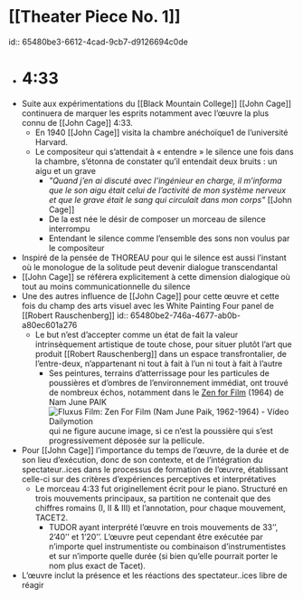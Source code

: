 # [[Theater Piece No. 1]]
id:: 65480be3-6612-4cad-9cb7-d9126694c0de
- # 4:33
- Suite aux expérimentations du [[Black Mountain College]] [[John Cage]] continuera de marquer les esprits notamment avec l’œuvre la plus connu de [[John Cage]] 4:33.
	- En 1940 [[John Cage]] visita la chambre anéchoïque1 de l’université Harvard.
	- Le compositeur qui s’attendait à « entendre » le silence une fois dans la chambre, s’étonna de constater qu’il entendait deux bruits : un aigu et un grave
		- *"Quand j’en ai discuté avec l’ingénieur en charge, il m’informa que le son aigu était celui de l’activité de mon système nerveux et que le grave était le sang qui circulait dans mon corps"* [[John Cage]]
		- De la est née le désir de composer un morceau de silence interrompu
		- Entendant le silence comme l’ensemble des sons non voulus par le compositeur
- Inspiré de la pensée de THOREAU pour qui le silence est aussi l’instant où le monologue de la solitude peut devenir dialogue transcendantal
- [[John Cage]] se référera explicitement à cette dimension dialogique où tout au moins communicationnelle du silence
- Une des autres influence de [[John Cage]] pour cette œuvre et cette fois du champ des arts visuel avec les  White Painting Four panel de [[Robert Rauschenberg]]
  id:: 65480be2-746a-4677-ab0b-a80ec601a276
	- Le but n’est d’accepter comme un état de fait la valeur intrinsèquement artistique de toute chose, pour situer plutôt l’art que produit [[Robert Rauschenberg]] dans un espace transfrontalier, de l’entre-deux, n’appartenant ni tout à fait à l’un ni tout à fait à l’autre
		- Ses peintures, terrains d’atterrissage pour les particules de poussières et d’ombres de l’environnement immédiat, ont trouvé de nombreux échos, notamment dans le [Zen for Film](https://www.dailymotion.com/video/x247rzn) (1964) de Nam June PAIK ![Fluxus Film: Zen For Film (Nam June Paik, 1962-1964) - Vídeo Dailymotion](https://s2.dmcdn.net/v/7eLLp1LWBKRa0C3FU/x240) qui ne figure aucune image, si ce n’est la poussière qui s’est progressivement déposée sur la pellicule.
- Pour [[John Cage]] l’importance du temps de l’œuvre, de la durée et de son lieu d’exécution, donc de son contexte, et de l’intégration du spectateur..ices dans le processus de formation de l’œuvre, établissant celle-ci sur des critères d’expériences perceptives et interprétatives
	- Le morceau 4:33 fut originellement écrit pour le piano. Structuré en trois mouvements principaux, sa partition ne contenait que des chiffres romains (I, II & III) et l’annotation, pour chaque mouvement, TACET2.
		- TUDOR ayant interprété l’œuvre en trois mouvements de 33’’, 2’40’’ et 1’20’’. L’œuvre peut cependant être exécutée par n’importe quel instrumentiste ou combinaison d’instrumentistes et sur n’importe quelle durée (si bien qu’elle pourrait porter le nom plus exact de Tacet).
- L’œuvre inclut la présence et les réactions des spectateur..ices libre de réagir